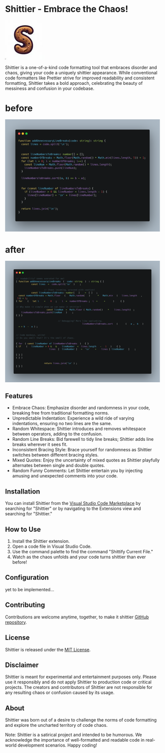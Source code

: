 # Shittier - Embrace the Chaos!

![Shittier Logo](images/icon.jpg)

Shittier is a one-of-a-kind code formatting tool that embraces disorder and chaos, giving your code a uniquely shittier appearance. While conventional code formatters like Prettier strive for improved readability and consistent formatting, Shittier takes a bold approach, celebrating the beauty of messiness and confusion in your codebase.

# before
![Before Shittier](images/before.png)

# after
![After Shittier](images/after.png)


## Features

- Embrace Chaos: Emphasize disorder and randomness in your code, breaking free from traditional formatting norms.
- Unpredictable Indentation: Experience a wild ride of varying indentations, ensuring no two lines are the same.
- Random Whitespace: Shittier introduces and removes whitespace between operators, adding to the confusion.
- Random Line Breaks: Bid farewell to tidy line breaks; Shittier adds line breaks wherever it sees fit.
- Inconsistent Bracing Style: Brace yourself for randomness as Shittier switches between different bracing styles.
- Mixed Quotes: Enjoy the uncertainty of mixed quotes as Shittier playfully alternates between single and double quotes.
- Random Funny Comments: Let Shittier entertain you by injecting amusing and unexpected comments into your code.



## Installation

You can install Shittier from the [Visual Studio Code Marketplace](https://marketplace.visualstudio.com/) by searching for "Shittier" or by navigating to the Extensions view and searching for "Shittier."

## How to Use

1. Install the Shittier extension.
2. Open a code file in Visual Studio Code.
3. Use the command palette to find the command "Shittify Current File."
4. Watch as the chaos unfolds and your code turns shittier than ever before!

## Configuration

yet to be implemented...

## Contributing

 Contributions are welcome anytime, together, to make it shittier [GitHub repository](https://github.com/raid-teyar/raidteyar-shittier).

## License

Shittier is released under the [MIT License](https://opensource.org/licenses/MIT).

## Disclaimer

Shittier is meant for experimental and entertainment purposes only. Please use it responsibly and do not apply Shittier to production code or critical projects. The creators and contributors of Shittier are not responsible for any resulting chaos or confusion caused by its usage.

## About

Shittier was born out of a desire to challenge the norms of code formatting and explore the uncharted territory of code chaos. 


Note: Shittier is a satirical project and intended to be humorous. We acknowledge the importance of well-formatted and readable code in real-world development scenarios. Happy coding!
